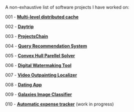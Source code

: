 


A non-exhaustive list of software projects I have worked on:


001 - [**Multi-level distributed cache**](/projects/dc)

002 - [**Daytrip**](/projects/daytrip)

003 - [**ProjectsChain**](/projects/projectschain)

004 - [**Query Recommendation System**](/projects/qrs)

005 - [**Convex Hull Parellel Solver**](/projects/chps)

006 - [**Digital Watermaking Tool**](/projects/dwt)

007 - [**Video Outpainting Localizer**](/projects/vol)

008 - [**Dating App**](/projects/datingapp)

009 - [**Galaxies Image Classifier**](/projects/gic)

010 - [**Automatic expense tracker**](/projects/aet) (work in progress)








<br>